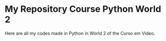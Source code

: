# My Repository Course Python World 2
Here are all my codes made in Python in World 2 of the Curso em Video.
